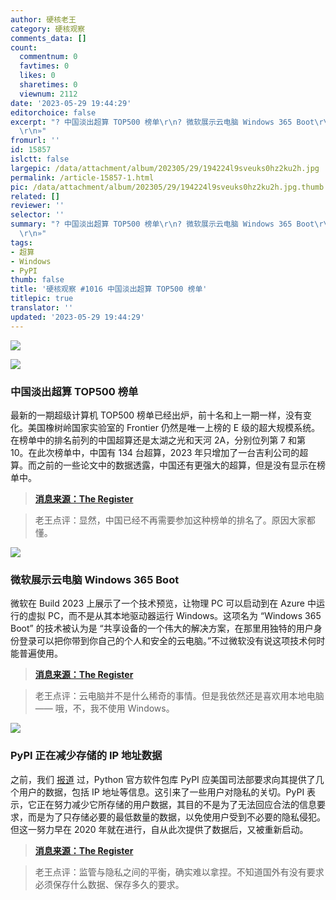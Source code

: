 ```yaml
---
author: 硬核老王
category: 硬核观察
comments_data: []
count:
  commentnum: 0
  favtimes: 0
  likes: 0
  sharetimes: 0
  viewnum: 2112
date: '2023-05-29 19:44:29'
editorchoice: false
excerpt: "? 中国淡出超算 TOP500 榜单\r\n? 微软展示云电脑 Windows 365 Boot\r\n? PyPI 正在减少存储的 IP 地址数据\r\n»
  \r\n»"
fromurl: ''
id: 15857
islctt: false
largepic: /data/attachment/album/202305/29/194224l9sveuks0hz2ku2h.jpg
permalink: /article-15857-1.html
pic: /data/attachment/album/202305/29/194224l9sveuks0hz2ku2h.jpg.thumb.jpg
related: []
reviewer: ''
selector: ''
summary: "? 中国淡出超算 TOP500 榜单\r\n? 微软展示云电脑 Windows 365 Boot\r\n? PyPI 正在减少存储的 IP 地址数据\r\n»
  \r\n»"
tags:
- 超算
- Windows
- PyPI
thumb: false
title: '硬核观察 #1016 中国淡出超算 TOP500 榜单'
titlepic: true
translator: ''
updated: '2023-05-29 19:44:29'
---
```


![](/data/attachment/album/202305/29/194224l9sveuks0hz2ku2h.jpg)


![](/data/attachment/album/202305/29/194231jblq5iewewqmlqb5.jpg)


### 中国淡出超算 TOP500 榜单


最新的一期超级计算机 TOP500 榜单已经出炉，前十名和上一期一样，没有变化。美国橡树岭国家实验室的 Frontier 仍然是唯一上榜的 E 级的超大规模系统。在榜单中的排名前列的中国超算还是太湖之光和天河 2A，分别位列第 7 和第 10。在此次榜单中，中国有 134 台超算，2023 年只增加了一台吉利公司的超算。而之前的一些论文中的数据透露，中国还有更强大的超算，但是没有显示在榜单中。



> 
> **[消息来源：The Register](https://www.theregister.com/2023/05/22/us_china_top500_may_2023/)**
> 
> 
> 



> 
> 老王点评：显然，中国已经不再需要参加这种榜单的排名了。原因大家都懂。
> 
> 
> 


![](/data/attachment/album/202305/29/194247nkfrvxz0k0t2c7rx.jpg)


### 微软展示云电脑 Windows 365 Boot


微软在 Build 2023 上展示了一个技术预览，让物理 PC 可以启动到在 Azure 中运行的虚拟 PC，而不是从其本地驱动器运行 Windows。这项名为 “Windows 365 Boot” 的技术被认为是 “共享设备的一个伟大的解决方案，在那里用独特的用户身份登录可以把你带到你自己的个人和安全的云电脑。”不过微软没有说这项技术何时能普遍使用。



> 
> **[消息来源：The Register](https://www.theregister.com/2023/05/24/windows_365_boot_preview/)**
> 
> 
> 



> 
> 老王点评：云电脑并不是什么稀奇的事情。但是我依然还是喜欢用本地电脑 —— 哦，不，我不使用 Windows。
> 
> 
> 


![](/data/attachment/album/202305/29/194310alpvmnuvr217nc37.jpg)


### PyPI 正在减少存储的 IP 地址数据


之前，我们 [报道](/article-15845-1.html) 过，Python 官方软件包库 PyPI 应美国司法部要求向其提供了几个用户的数据，包括 IP 地址等信息。这引来了一些用户对隐私的关切。PyPI 表示，它正在努力减少它所存储的用户数据，其目的不是为了无法回应合法的信息要求，而是为了只存储必要的最低数量的数据，以免使用户受到不必要的隐私侵犯。但这一努力早在 2020 年就在进行，自从此次提供了数据后，又被重新启动。



> 
> **[消息来源：The Register](https://www.theregister.com/2023/05/27/pypi_ip_data_government/)**
> 
> 
> 



> 
> 老王点评：监管与隐私之间的平衡，确实难以拿捏。不知道国外有没有要求必须保存什么数据、保存多久的要求。
> 
> 
>